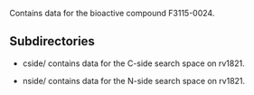 Contains data for the bioactive compound F3115-0024.

## Subdirectories

- cside/ contains data for the C-side search space on rv1821.

- nside/ contains data for the N-side search space on rv1821.


